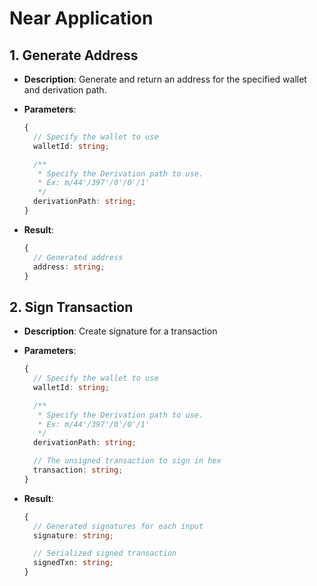 # Near Application

## 1. Generate Address

- **Description**: Generate and return an address for the specified wallet and derivation path.
- **Parameters**:

  ```ts
  {
    // Specify the wallet to use
    walletId: string;

    /**
     * Specify the Derivation path to use.
     * Ex: m/44'/397'/0'/0'/1'
     */
    derivationPath: string;
  }
  ```

- **Result**:
  ```ts
  {
    // Generated address
    address: string;
  }
  ```

## 2. Sign Transaction

- **Description**: Create signature for a transaction
- **Parameters**:

  ```ts
  {
    // Specify the wallet to use
    walletId: string;

    /**
     * Specify the Derivation path to use.
     * Ex: m/44'/397'/0'/0'/1'
     */
    derivationPath: string;

    // The unsigned transaction to sign in hex
    transaction: string;
  }
  ```

- **Result**:

  ```ts
  {
    // Generated signatures for each input
    signature: string;

    // Serialized signed transaction
    signedTxn: string;
  }
  ```
